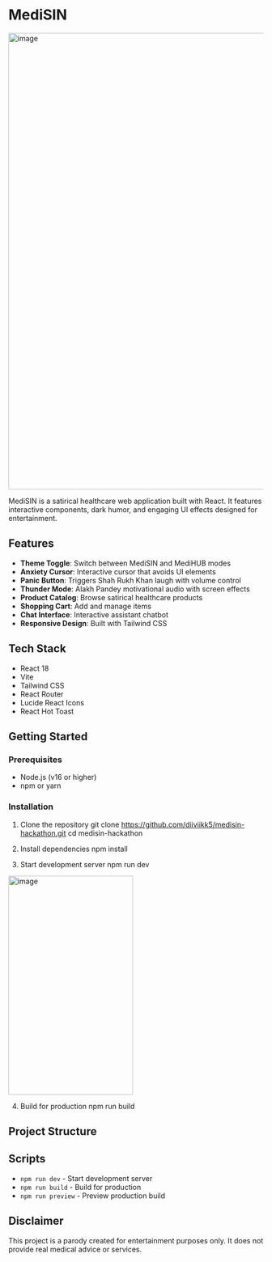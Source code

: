 

# MediSIN

<img width="1898" height="903" alt="image" src="https://github.com/user-attachments/assets/1e32df3b-978b-434a-9a4b-4c9a38914f15" />


MediSIN is a satirical healthcare web application built with React. It features interactive components, dark humor, and engaging UI effects designed for entertainment.

## Features

- **Theme Toggle**: Switch between MediSIN and MediHUB modes
- **Anxiety Cursor**: Interactive cursor that avoids UI elements
- **Panic Button**: Triggers Shah Rukh Khan laugh with volume control
- **Thunder Mode**: Alakh Pandey motivational audio with screen effects
- **Product Catalog**: Browse satirical healthcare products
- **Shopping Cart**: Add and manage items
- **Chat Interface**: Interactive assistant chatbot
- **Responsive Design**: Built with Tailwind CSS

## Tech Stack

- React 18
- Vite
- Tailwind CSS
- React Router
- Lucide React Icons
- React Hot Toast

## Getting Started

### Prerequisites
- Node.js (v16 or higher)
- npm or yarn

### Installation

1. Clone the repository
git clone https://github.com/diiviikk5/medisin-hackathon.git
cd medisin-hackathon



2. Install dependencies
npm install



3. Start development server
npm run dev


<img width="246" height="433" alt="image" src="https://github.com/user-attachments/assets/863f074c-ed47-476f-acc3-7cde78f71689" />

4. Build for production
npm run build



## Project Structure




## Scripts

- `npm run dev` - Start development server
- `npm run build` - Build for production
- `npm run preview` - Preview production build




## Disclaimer

This project is a parody created for entertainment purposes only. It does not provide real medical advice or services.
